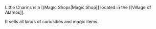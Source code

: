 Little Charms is a [[Magic Shops|Magic Shop]] located in the [[Village of Alamos]].

It sells all kinds of curiosities and magic items.

